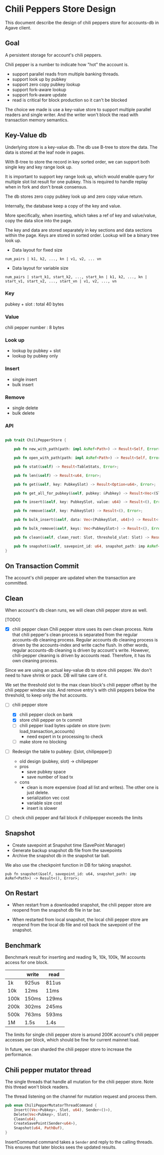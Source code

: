 # Chili Peppers Store Design

This document describe the design of chili peppers store for accounts-db in Agave client.

## Goal

A persistent storage for account's chili peppers.

Chili pepper is a number to indicate how "hot" the account is.

* support parallel reads from multiple banking threads.
* support look up by pubkey
* support zero copy pubkey lookup
* support fork-aware lookup
* support fork-aware update
* read is critical for block production so it can't be blocked

The choice we made is use a key-value store to support multiple parallel readers
and single writer. And the writer won't block the read with transaction memory
semantics.


## Key-Value db

Underlying store is a key-value db. The db use B-tree to store the data. The
data is stored at the leaf node in pages.

With B-tree to store the record in key sorted order, we can support both single key and
key range look up.

It is important to support key range look up, which would enable query for
multiple slot list result for one pubkey. This is required to handle replay when
in fork and don't break consensus.

The db stores zero copy pubkey look up and zero copy value return.

Internally, the database keep a copy of the key and value.

More specifically, when inserting, which takes a ref of key and value/value,
copy the data slice into the page.

The key and data are stored separately in key sections and data sections within
the page. Keys are stored in sorted order. Lookup will be a binary tree look
up.

* Data layout for fixed size

```
num_pairs | k1, k2, ..., kn | v1, v2, ... vn
```

* Data layout for variable size

```
num_pairs | start_k1, start_k2, ..., start_kn | k1, k2, ..., kn | start_v1, start_v2, ..., start_vn | v1, v2, ..., vn
```
<!--
https://github.com/cberner/redb/blob/b879f353218454fd2e806439a43d0c3aae315d06/src/tree_store/btree_base.rs#L778

```
        self.page[key_offset..(key_offset + key.len())].copy_from_slice(key);
        ...
        self.page[offset..(offset + size_of::<u32>())].copy_from_slice(
                &u32::try_from(value_offset + value.len())
                    .unwrap()
                    .to_le_bytes(),
            );
```
-->

### Key

pubkey + slot : total 40 bytes

### Value

chili pepper number : 8 bytes

### Look up

* lookup by pubkey + slot
* lookup by pubkey only

### Insert

* single insert
* bulk insert

### Remove

* single delete
* bulk delete

### API

```rust

pub trait ChiliPepperStore {

    pub fn new_with_path(path: impl AsRef<Path>) -> Result<Self, Error>;

    pub fn open_with_path(path: impl AsRef<Path>) -> Result<Self, Error>;

    pub fn stat(&self) -> Result<TableStats, Error>;

    pub fn len(&self) -> Result<u64, Error>;

    pub fn get(&self, key: PubkeySlot) -> Result<Option<u64>, Error>;

    pub fn get_all_for_pubkey(&self, pubkey: &Pubkey) -> Result<Vec<(Slot, u64)>, Error>;

    pub fn insert(&self, key: PubkeySlot, value: u64) -> Result<(), Error>;

    pub fn remove(&self, key: PubkeySlot) -> Result<(), Error>;

    pub fn bulk_insert(&self, data: Vec<(PubkeySlot, u64)>) -> Result<(), Error>;

    pub fn bulk_remove(&self, keys: Vec<PubkeySlot>) -> Result<(), Error>;

    pub fn clean(&self, clean_root: Slot, threshold_slot: Slot) -> Result<(), Error>;

    pub fn snapshot(&self, savepoint_id: u64, snapshot_path: imp AsRef<Path>) -> Result<(), Error>;
}

```

## On Transaction Commit

The account's chili pepper are updated when the transaction are committed.

## Clean

When account's db clean runs, we will clean chili pepper store as well.

[TODO]

- [x] chili pepper clean
Chili pepper store uses its own clean process. Note that chili pepper's clean
process is separated from the regular accounts-db cleaning process. Regular
accounts db cleaning process is driven by the accounts-index and write cache
flush. In other words, regular accounts-db cleaning is driven by account's
write. However, chili-pepper cleaning is driven by accounts read. Therefore, it
has its own cleaning process.

Since we are using an actual key-value db to store chili pepper. We don't need
to have shrink or pack. DB will take care of it.

We set the threshold slot to the max clean block's chili pepper offset by the chili
pepper window size. And remove entry's with chili peppers below the threshold,
to keep only the hot accounts.

- [ ] chili pepper store
    - [x] chili pepper clock on bank
    - [x] store chili pepper on tx commit
    - [ ] chili pepper load bytes update on store (svm: load_transaction_accounts)
        - need expert in tx processing to check
    - [ ] make store no blocking

- [ ] Redesign the table to pubkey: ([slot, chilipepper])
    - old design (pubkey, slot) -> chilipepper
    - pros
        - save pubkey space
        - save number of load tx
    - cons
        - clean is more expensive (load all list and writes). The other one is just delete.
        - serialization vec cost
        - variable size cost
        - insert is slower

- [ ] check chili pepper and fail block if chilipepper exceeds the limits

## Snapshot

* Create savepoint at Snapshot time (SavePoint Manager)
* Generate backup snapshot db file from the savepoints
* Archive the snapshot db in the snapshot tar ball.

We also use the checkpoint function in DB for taking snapshot.

```
pub fn snapshot(&self, savepoint_id: u64, snapshot_path: imp AsRef<Path>) -> Result<(), Error>;
```


## On Restart

* When restart from a downloaded snapshot, the chili pepper store are reopend
from the snapshot db file in tar bar.

* When restarted from local snapshot, the local chili pepper store are reopend from the
local db file and roll back the savepoint of the snapshot.

## Benchmark

Benchmark result for inserting and reading 1k, 10k, 100k, 1M accounts access for
one block.

|    | write | read |
-----|------|-------|
| 1k | 925us   | 811us   |
| 10k | 12ms  | 11ms   |
| 100k | 150ms  | 129ms   |
| 200k | 302ms  | 245ms   |
| 500k | 763ms  | 593ms   |
| 1M | 1.5s  | 1.4s   |

The limits for single chili pepper store is around 200K account's chili pepper
accesses per block, which should be fine for current mainnet load.

In future, we can sharded the chili pepper store to increase the performance.

## Chili pepper mutator thread

The single threads that handle all mutation for the chili pepper store. Note
this thread won't block readers.

The thread listening on the channel for mutation request and process them.

```rust
pub enum ChiliPepperMutatorThreadCommand {
    Insert((Vec<Pubkey>, Slot, u64), Sender<()>),
    Delete(Vec<Pubkey>, Slot),
    Clean(u64),
    CreateSavePoint(Sender<u64>),
    Snapshot(u64, PathBuf),
}
```

InsertCommand command takes a `Sender` and reply to the calling threads. This
ensures that later blocks sees the updated results.
